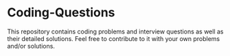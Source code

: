 # Coding-Questions
This repository contains coding problems and interview questions as well as their detailed solutions. Feel free to contribute to it with your own problems and/or solutions.

